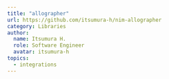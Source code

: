 ```yaml
---
title: "allographer"
url: https://github.com/itsumura-h/nim-allographer
category: Libraries
author:
  name: Itsumura H.
  role: Software Engineer
  avatar: itsumura-h
topics:
  - integrations
---
```


